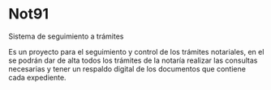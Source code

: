 Not91
=====

Sistema de seguimiento a trámites

Es un proyecto para el seguimiento y control de los trámites notariales, en el se podrán dar de alta todos los trámites
de la notaría realizar las consultas necesarias y tener un respaldo digital de los documentos que contiene cada expediente.
